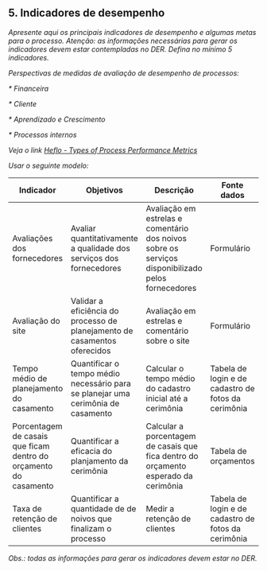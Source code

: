 ## 5. Indicadores de desempenho

_Apresente aqui os principais indicadores de desempenho e algumas metas para o processo. Atenção: as informações necessárias para gerar os indicadores devem estar contempladas no DER. Defina no mínimo 5 indicadores._

_Perspectivas de medidas de avaliação de desempenho de processos:_

_* Financeira_

_* Cliente_

_* Aprendizado e Crescimento_

_* Processos internos_


_Veja o link [Heflo - Types of Process Performance Metrics](https://www.heflo.com/blog/business-management/process-performance-metrics/)_

_Usar o seguinte modelo:_

| **Indicador** | **Objetivos** | **Descrição** | **Fonte dados** | **Perspectiva** |
| ---           | ---           | ---           | ---             | ---             |
| Avaliações dos fornecedores | Avaliar quantitativamente a qualidade dos serviços dos fornecedores | Avaliação em estrelas e comentário dos noivos sobre os serviços disponibilizado pelos fornecedores | Formulário | Alta confiabilidade da qualidade dos serviços fornecidos |
| Avaliação do site | Validar a eficiência do processo de planejamento de casamentos oferecidos| Avaliação em estrelas e comentário sobre o site| Formulário | Avaliar o processo de planejamento do casamento|
| Tempo médio de planejamento do casamento |Quantificar o tempo médio necessário para se planejar uma cerimônia de casamento |   Calcular o tempo médio do cadastro inicial até a cerimônia | Tabela de login e de cadastro de fotos da cerimônia | Noivos |
| Porcentagem de casais que ficam dentro do orçamento do casamento|Quantificar a eficacia do planjamento da cerimônia |   Calcular a porcentagem de casais que fica dentro do orçamento esperado da cerimônia | Tabela de orçamentos| Noivos |
| Taxa de retenção de clientes |Quantificar a quantidade de de noivos que finalizam o processo |  Medir a retenção de clientes | Tabela de login e de cadastro de fotos da cerimônia| Noivos |

_Obs.: todas as informações para gerar os indicadores devem estar no DER._
